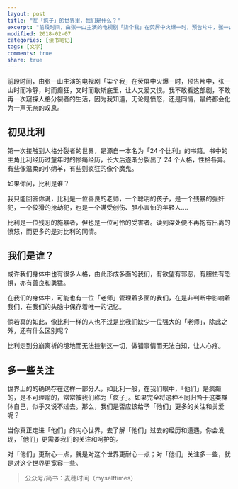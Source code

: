 ```yaml
---
layout: post
title: "在「疯子」的世界里，我们是什么？"
excerpt: "前段时间，由张一山主演的电视剧「柒个我」在荧屏中火爆一时，预告片中，张一山时而冷静，时而癫狂，又时而歇斯底里，让人又爱又恨。我不敢看这部剧，不敢再一次窥探人格分裂者的生活，因为我知道，无论是愤怒，还是同情，最终都会化为一声无奈的叹息。"
modified: 2018-02-07
categories: [读书笔记]
tags: [文学]
comments: true
share: true
---
```

 
前段时间，由张一山主演的电视剧「柒个我」在荧屏中火爆一时，预告片中，张一山时而冷静，时而癫狂，又时而歇斯底里，让人又爱又恨。我不敢看这部剧，不敢再一次窥探人格分裂者的生活，因为我知道，无论是愤怒，还是同情，最终都会化为一声无奈的叹息。

## 初见比利

第一次接触到人格分裂者的世界，是源自一本名为「24 个比利」的书籍。书中的主角比利经历过童年时的惨痛经历，长大后逐渐分裂出了 24 个人格，性格各异。有些像温柔的小绵羊，有些则疯狂的像个魔鬼。

如果你问，比利是谁？

我只能回答你说，比利是一位善良的老师，一个聪明的孩子，是一个残暴的强奸犯，一个狡猾的抢劫犯，也是一个满受创伤、胆小害怕的年轻人....

比利是一位残忍的施暴者，但也是一位可怜的受害者。读到深处便不再抱有出离的愤怒，而更多的是对比利的同情。

## 我们是谁？

或许我们身体中也有很多人格，由此形成多面的我们，有欲望有邪恶，有胆怯有恐惧，亦有善良和勇猛。

在我们的身体中，可能也有一位「老师」管理着多面的我们，在是非判断中影响着我们，在我们的头脑中保存着唯一的记忆。

倘若真的如此，像比利一样的人也不过是比我们缺少一位强大的「老师」，除此之外，还有什么区别呢？

比利走到分崩离析的境地而无法控制这一切，做错事情而无法自知，让人心疼。

## 多一些关注

世界上的的确确存在这样一部分人，如比利一般，在我们眼中，「他们」是疯癫的，是不可理喻的，常常被我们称为「疯子」。如果完全将这种不同归咎于这类群体自己，似乎又说不过去。那么，我们是否应该给予「他们」更多的关注和关爱呢？

当你真正走进「他们」的内心世界，去了解「他们」过去的经历和遭遇，你会发现，「他们」更需要我们的关注和呵护的。

对「他们」更耐心一点，就是对这个世界更耐心一点；对「他们」关注多一些，就是对这个世界更宽容一些。

> 公众号/简书：麦穗时间（myselftimes）